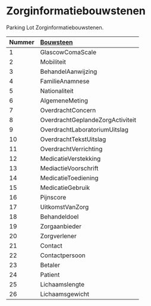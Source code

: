# Zorginformatiebouwstenen

Parking Lot Zorginformatiebouwstenen.

|Nummer|[Bouwsteen](https://zibs.nl/wiki/Zorginformatiebouwstenen)|
|:--|:--|
| 1 | GlascowComaScale |
| 2 | Mobiliteit |
| 3 | BehandelAanwijzing |
| 4 | FamilieAnamnese |
| 5 | Nationaliteit |
| 6 | AlgemeneMeting |
| 7 | OverdrachtConcern |
| 8 | OverdrachtGeplandeZorgActiviteit |
| 9 | OverdrachtLaboratoriumUitslag |
| 10 | OverdrachtTekstUitslag |
| 11 | OverdrachtVerrichting |
| 12 | MedicatieVerstekking |
| 13 | MediactieVoorschrift |
| 14 | MedicatieToediening |
| 15 | MedicatieGebruik |
| 16 | Pijnscore |
| 17 | UitkomstVanZorg |
| 18 | Behandeldoel |
| 19 | Zorgaanbieder |
| 20 | Zorgverlener |
| 21 | Contact |
| 22 | Contactpersoon |
| 23 | Betaler |
| 24 | Patient |
| 25 | Lichaamslengte |
| 26 | Lichaamsgewicht |







